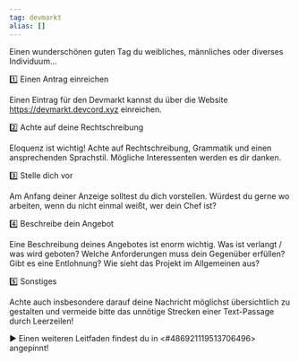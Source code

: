 ```yaml
---
tag: devmarkt
alias: []
---
```


Einen wunderschönen guten Tag du weibliches, männliches oder diverses Individuum...

1️⃣ Einen Antrag einreichen

Einen Eintrag für den Devmarkt kannst du über die Website https://devmarkt.devcord.xyz einreichen.

2️⃣ Achte auf deine Rechtschreibung

Eloquenz ist wichtig! Achte auf Rechtschreibung, Grammatik und einen ansprechenden Sprachstil. Mögliche Interessenten werden es dir danken.

3️⃣ Stelle dich vor

Am Anfang deiner Anzeige solltest du dich vorstellen.
Würdest du gerne wo arbeiten, wenn du nicht einmal weißt, wer dein Chef ist?

4️⃣  Beschreibe dein Angebot

Eine Beschreibung deines Angebotes ist enorm wichtig.
Was ist verlangt / was wird geboten?
Welche Anforderungen muss dein Gegenüber erfüllen?
Gibt es eine Entlohnung?
Wie sieht das Projekt im Allgemeinen aus?

5️⃣  Sonstiges

Achte auch insbesondere darauf deine Nachricht möglichst übersichtlich zu gestalten und vermeide bitte das unnötige Strecken einer Text-Passage durch Leerzeilen!

▶️ Einen weiteren Leitfaden findest du in <#486921119513706496> angepinnt!
